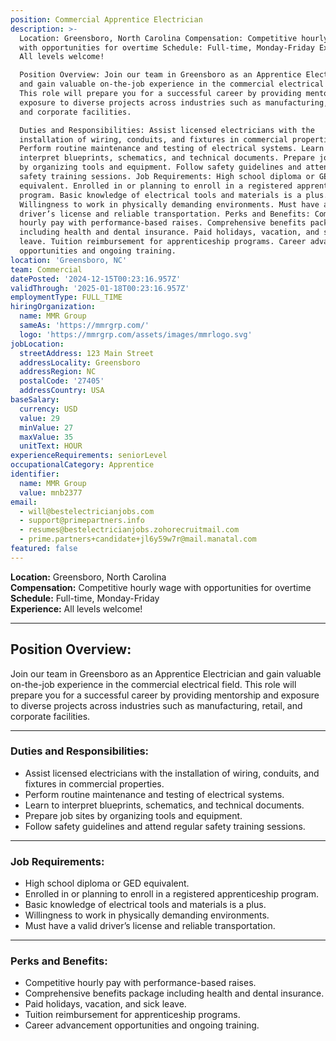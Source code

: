 ```yaml
---
position: Commercial Apprentice Electrician
description: >-
  Location: Greensboro, North Carolina Compensation: Competitive hourly wage
  with opportunities for overtime Schedule: Full-time, Monday-Friday Experience:
  All levels welcome!

  Position Overview: Join our team in Greensboro as an Apprentice Electrician
  and gain valuable on-the-job experience in the commercial electrical field.
  This role will prepare you for a successful career by providing mentorship and
  exposure to diverse projects across industries such as manufacturing, retail,
  and corporate facilities.

  Duties and Responsibilities: Assist licensed electricians with the
  installation of wiring, conduits, and fixtures in commercial properties.
  Perform routine maintenance and testing of electrical systems. Learn to
  interpret blueprints, schematics, and technical documents. Prepare job sites
  by organizing tools and equipment. Follow safety guidelines and attend regular
  safety training sessions. Job Requirements: High school diploma or GED
  equivalent. Enrolled in or planning to enroll in a registered apprenticeship
  program. Basic knowledge of electrical tools and materials is a plus.
  Willingness to work in physically demanding environments. Must have a valid
  driver’s license and reliable transportation. Perks and Benefits: Competitive
  hourly pay with performance-based raises. Comprehensive benefits package
  including health and dental insurance. Paid holidays, vacation, and sick
  leave. Tuition reimbursement for apprenticeship programs. Career advancement
  opportunities and ongoing training.
location: 'Greensboro, NC'
team: Commercial
datePosted: '2024-12-15T00:23:16.957Z'
validThrough: '2025-01-18T00:23:16.957Z'
employmentType: FULL_TIME
hiringOrganization:
  name: MMR Group
  sameAs: 'https://mmrgrp.com/'
  logo: 'https://mmrgrp.com/assets/images/mmrlogo.svg'
jobLocation:
  streetAddress: 123 Main Street
  addressLocality: Greensboro
  addressRegion: NC
  postalCode: '27405'
  addressCountry: USA
baseSalary:
  currency: USD
  value: 29
  minValue: 27
  maxValue: 35
  unitText: HOUR
experienceRequirements: seniorLevel
occupationalCategory: Apprentice
identifier:
  name: MMR Group
  value: mnb2377
email:
  - will@bestelectricianjobs.com
  - support@primepartners.info
  - resumes@bestelectricianjobs.zohorecruitmail.com
  - prime.partners+candidate+jl6y59w7r@mail.manatal.com
featured: false
---
```



**Location:** Greensboro, North Carolina  
**Compensation:** Competitive hourly wage with opportunities for overtime  
**Schedule:** Full-time, Monday-Friday  
**Experience:** All levels welcome!  

---

## Position Overview:  
Join our team in Greensboro as an Apprentice Electrician and gain valuable on-the-job experience in the commercial electrical field. This role will prepare you for a successful career by providing mentorship and exposure to diverse projects across industries such as manufacturing, retail, and corporate facilities.  

---

### Duties and Responsibilities:
- Assist licensed electricians with the installation of wiring, conduits, and fixtures in commercial properties.  
- Perform routine maintenance and testing of electrical systems.  
- Learn to interpret blueprints, schematics, and technical documents.  
- Prepare job sites by organizing tools and equipment.  
- Follow safety guidelines and attend regular safety training sessions.  

---

### Job Requirements:
- High school diploma or GED equivalent.  
- Enrolled in or planning to enroll in a registered apprenticeship program.  
- Basic knowledge of electrical tools and materials is a plus.  
- Willingness to work in physically demanding environments.  
- Must have a valid driver’s license and reliable transportation.  

---

### Perks and Benefits:
- Competitive hourly pay with performance-based raises.  
- Comprehensive benefits package including health and dental insurance.  
- Paid holidays, vacation, and sick leave.  
- Tuition reimbursement for apprenticeship programs.  
- Career advancement opportunities and ongoing training.  







